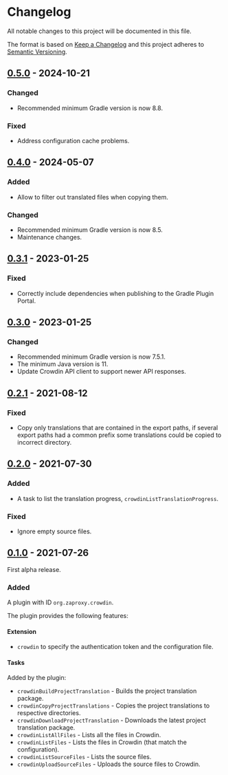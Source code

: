 # Changelog
All notable changes to this project will be documented in this file.

The format is based on [Keep a Changelog](https://keepachangelog.com/en/1.0.0/)
and this project adheres to [Semantic Versioning](https://semver.org/spec/v2.0.0.html).

## [0.5.0] - 2024-10-21
### Changed
- Recommended minimum Gradle version is now 8.8.

### Fixed
- Address configuration cache problems.

## [0.4.0] - 2024-05-07
### Added
- Allow to filter out translated files when copying them.

### Changed
- Recommended minimum Gradle version is now 8.5.
- Maintenance changes.

## [0.3.1] - 2023-01-25
### Fixed
- Correctly include dependencies when publishing to the Gradle Plugin Portal.

## [0.3.0] - 2023-01-25
### Changed
- Recommended minimum Gradle version is now 7.5.1.
- The minimum Java version is 11.
- Update Crowdin API client to support newer API responses.

## [0.2.1] - 2021-08-12
### Fixed
- Copy only translations that are contained in the export paths, if several export
  paths had a common prefix some translations could be copied to incorrect directory.

## [0.2.0] - 2021-07-30
### Added
- A task to list the translation progress, `crowdinListTranslationProgress`.

### Fixed
- Ignore empty source files.

## [0.1.0] - 2021-07-26
First alpha release.

### Added
A plugin with ID `org.zaproxy.crowdin`.

The plugin provides the following features:

#### Extension
 - `crowdin` to specify the authentication token and the configuration file.

#### Tasks
Added by the plugin:
 - `crowdinBuildProjectTranslation` - Builds the project translation package.
 - `crowdinCopyProjectTranslations` - Copies the project translations to respective directories.
 - `crowdinDownloadProjectTranslation` - Downloads the latest project translation package.
 - `crowdinListAllFiles` - Lists all the files in Crowdin.
 - `crowdinListFiles` - Lists the files in Crowdin (that match the configuration).
 - `crowdinListSourceFiles` - Lists the source files.
 - `crowdinUploadSourceFiles` - Uploads the source files to Crowdin.


[0.5.0]: https://github.com/zaproxy/gradle-plugin-crowdin/compare/v0.4.0...v0.5.0
[0.4.0]: https://github.com/zaproxy/gradle-plugin-crowdin/compare/v0.3.1...v0.4.0
[0.3.1]: https://github.com/zaproxy/gradle-plugin-crowdin/compare/v0.3.0...v0.3.1
[0.3.0]: https://github.com/zaproxy/gradle-plugin-crowdin/compare/v0.2.1...v0.3.0
[0.2.1]: https://github.com/zaproxy/gradle-plugin-crowdin/compare/v0.2.0...v0.2.1
[0.2.0]: https://github.com/zaproxy/gradle-plugin-crowdin/compare/v0.1.0...v0.2.0
[0.1.0]: https://github.com/zaproxy/gradle-plugin-crowdin/compare/f935566adf4ba84f9a15def93643ef2d482ee2fc...v0.1.0
